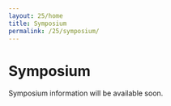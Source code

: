 ```yaml
---
layout: 25/home
title: Symposium
permalink: /25/symposium/
---
```


# Symposium

Symposium information will be available soon. 